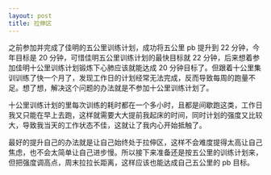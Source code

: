 ```yaml
---
layout: post
title: 拉伸区
---
```

之前参加并完成了佳明的五公里训练计划，成功将五公里 pb 提升到 22 分钟，今年目标是 20 分钟，可惜佳明五公里训练计划的最快目标就 22 分钟，后来想着参加佳明十公里训练计划锻炼下心肺应该就能达成 20 分钟目标了。但跟着十公里集训训练了快一个月了，发现工作日的计划经常无法完成，反而导致每周的跑量不足。想了想，解决这个问题的办法就是不参加十公里训练计划了。

十公里训练计划的里每次训练的耗时都在一个多小时，且都是间歇跑这类，工作日我又只能在早上去跑，这样就需要大大提前我起床的时间，同时计划的强度又比较大，导致我当天的工作状态不佳，这就让了我内心开始抵触了。

最好的提升自己的办法就是让自己始终处于拉伸区，这样不会难度提得太高让自己焦虑，也不会太简单让自己进步慢。所以接下来准备还是按五公里的训练计划来，但把强度调高点，周末拉拉长距离，这样应该也能达成自己五公里的 pb 目标。

